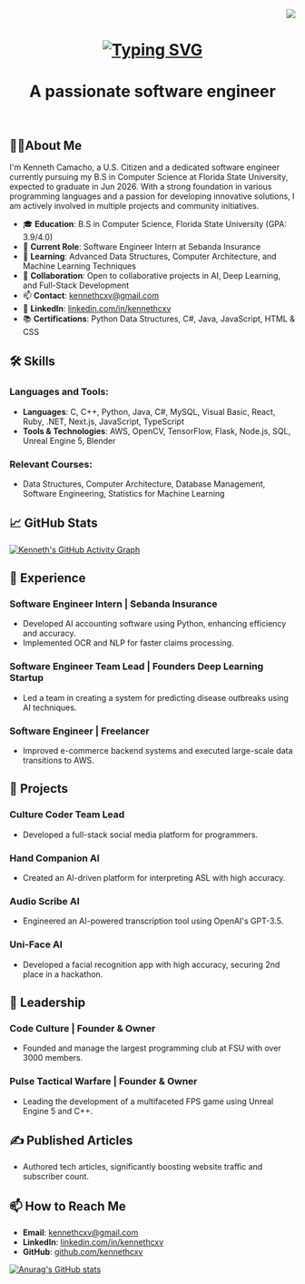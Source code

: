 <p align="right">
  <img src="https://visitor-badge.laobi.icu/badge?page_id=kennethcxv.visitor-badge&left_color=red&right_color=green&left_text=visitors">
</p>

<h1 align="center">
    <a href="https://git.io/typing-svg">
      <img src="https://readme-typing-svg.demolab.com?font=Fira+Code&size=40&duration=3500&pause=1000&color=008000&center=true&vCenter=true&random=false&width=500&lines=Hi+There!%F0%9F%91%8B;I'm+Kenneth+Camacho" alt="Typing SVG" />
    </a>
</h1>



<h1 align="center">A passionate software engineer</h1>
<br />

## 👨‍💻About Me
I'm Kenneth Camacho, a U.S. Citizen and a dedicated software engineer currently pursuing my B.S in Computer Science at Florida State University, expected to graduate in Jun 2026. With a strong foundation in various programming languages and a passion for developing innovative solutions, I am actively involved in multiple projects and community initiatives.

- 🎓 **Education**: B.S in Computer Science, Florida State University (GPA: 3.9/4.0)
- 💼 **Current Role**: Software Engineer Intern at Sebanda Insurance
- 🌱 **Learning**: Advanced Data Structures, Computer Architecture, and Machine Learning Techniques
- 👯 **Collaboration**: Open to collaborative projects in AI, Deep Learning, and Full-Stack Development
- 📫 **Contact**: [kennethcxv@gmail.com](mailto:kennethcxv@gmail.com)
- 🔗 **LinkedIn**: [linkedin.com/in/kennethcxv](https://linkedin.com/in/kennethcxv)
- 📚 **Certifications**: Python Data Structures, C#, Java, JavaScript, HTML & CSS

## 🛠️ Skills

### Languages and Tools:
- **Languages**: C, C++, Python, Java, C#, MySQL, Visual Basic, React, Ruby, .NET, Next.js, JavaScript, TypeScript
- **Tools & Technologies**: AWS, OpenCV, TensorFlow, Flask, Node.js, SQL, Unreal Engine 5, Blender

### Relevant Courses:
- Data Structures, Computer Architecture, Database Management, Software Engineering, Statistics for Machine Learning

## 📈 GitHub Stats

[![Kenneth's GitHub Activity Graph](https://activity-graph.herokuapp.com/graph?username=kennethcxv&theme=xcode)](https://github.com/kennethcxv)

## 💼 Experience

### Software Engineer Intern | Sebanda Insurance
- Developed AI accounting software using Python, enhancing efficiency and accuracy.
- Implemented OCR and NLP for faster claims processing.

### Software Engineer Team Lead | Founders Deep Learning Startup
- Led a team in creating a system for predicting disease outbreaks using AI techniques.

### Software Engineer | Freelancer
- Improved e-commerce backend systems and executed large-scale data transitions to AWS.

## 🚀 Projects

### Culture Coder Team Lead
- Developed a full-stack social media platform for programmers.

### Hand Companion AI
- Created an AI-driven platform for interpreting ASL with high accuracy.

### Audio Scribe AI
- Engineered an AI-powered transcription tool using OpenAI's GPT-3.5.

### Uni-Face AI
- Developed a facial recognition app with high accuracy, securing 2nd place in a hackathon.

## 🌟 Leadership

### Code Culture | Founder & Owner
- Founded and manage the largest programming club at FSU with over 3000 members.

### Pulse Tactical Warfare | Founder & Owner
- Leading the development of a multifaceted FPS game using Unreal Engine 5 and C++.

## ✍️ Published Articles
- Authored tech articles, significantly boosting website traffic and subscriber count.

## 📫 How to Reach Me
- **Email**: [kennethcxv@gmail.com](mailto:kennethcxv@gmail.com)
- **LinkedIn**: [linkedin.com/in/kennethcxv](https://linkedin.com/in/kennethcxv)
- **GitHub**: [github.com/kennethcxv](https://github.com/kennethcxv)


[![Anurag's GitHub stats](https://github-readme-stats.vercel.app/api?username=kennethcxv)](https://github.com/anuraghazra/github-readme-stats)
